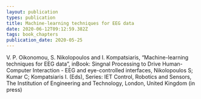 ```yaml
---
layout: publication
types: publication
title: Machine-learning techniques for EEG data
date: 2020-06-12T09:12:59.382Z
tags: book_chapters
publication_date: 2020-05-25
---
```

V. P. Oikonomou, S. Nikolopoulos and I. Kompatsiaris, “Machine-learning techniques for EEG data”, inBook: Singnal Processing to Drive Human-Computer Interaction - EEG and eye-controlled interfaces, Nikolopoulos S; Kumar C; Kompatsiaris I. (Eds), Series: IET Control, Robotics and Sensors, The Institution of Engineering and Technology, London, United Kingdom (in press)